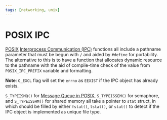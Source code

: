```yaml
---
tags: [networking, unix]
---
```


# POSIX IPC

[POSIX](202307131648.md) [Interprocess Communication (IPC)](202210262136.md)
functions all include a pathname parameter that must be begun with `/` and aided
by `#define` for portability. The alternative to this is to have a function that
allocates dynamic resource to the pathname with the aid of compile-time check of
the value from `POSIX_IPC_PREFIX` variable and formatting.

**Note**: `O_EXCL` flag will set the `errno` as `EEXIST` if the IPC object has
already exists.

`S_TYPEISMQ()` for [Message Queue in POSIX](202403201202.md), `S_TYPEISSEM()`
for semaphore, and `S_TYPEISSHM()` for shared memory all take a pointer to
`stat` struct, in which should be filled by either `fstat()`, `lstat()`, or
`stat()` to detect if the IPC object is implemented as unique file type.
